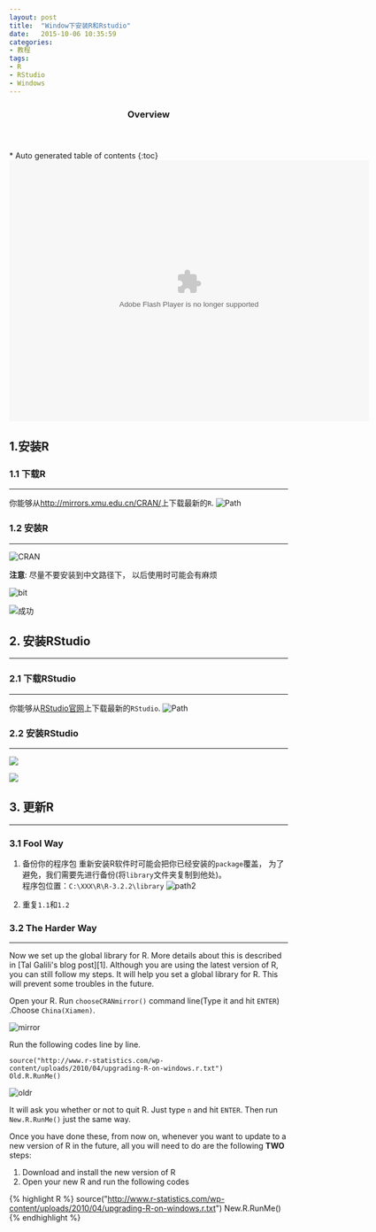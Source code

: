 ```yaml
---
layout: post
title:  "Window下安装R和Rstudio"
date:   2015-10-06 10:35:59
categories: 
- 教程
tags:
- R
- RStudio
- Windows
---
```


<section id="table-of-contents" class="toc">
  <header>
    <h3>Overview</h3>
  </header>
<div id="drawer" markdown="1">
*  Auto generated table of contents
{:toc}
</div>
</section><!-- /#table-of-contents -->

<div class="mod_player" id="mod_player"><div id="mod_tenvideo_flash_player_1444705896923"><embed wmode="window" flashvars="vid=e0168csx1k6&amp;tpid=3&amp;showend=1&amp;showcfg=1&amp;searchbar=1&amp;shownext=1&amp;list=2&amp;autoplay=1&amp;ptag=www_baidu_com&amp;outhost=http%3A%2F%2Fv.qq.com%2Fpage%2Fe%2Fk%2F6%2Fe0168csx1k6.html&amp;openbc=0&amp;title=%20Windows%E7%8E%AF%E5%A2%83%E4%B8%8B%E5%AE%89%E8%A3%85R%E5%92%8CR%EF%BC%8Dstudio" src="http://imgcache.qq.com/tencentvideo_v1/player/TencentPlayer.swf?max_age=86400&amp;v=20140714" quality="high" name="tenvideo_flash_player_1444705896923" id="tenvideo_flash_player_1444705896923" bgcolor="#000000" width="650px" height="472px" align="middle" allowscriptaccess="always" allowfullscreen="true" type="application/x-shockwave-flash" pluginspage="http://get.adobe.com/cn/flashplayer/"></div></div>

## 1.安装R 

### 1.1 下载R
---

你能够从<http://mirrors.xmu.edu.cn/CRAN/>上下载最新的`R`. 
![Path](http://i.imgbox.com/VGVYmBnr.png)


### 1.2 安装R
---
![CRAN](http://i.imgbox.com/8GDBWR9w.png)

**注意**: 尽量不要安装到中文路径下， 以后使用时可能会有麻烦


![bit](http://i.imgbox.com/sHKrGASq.png)

![成功](http://i.imgbox.com/nQ7cCpWC.png)

## 2. 安装RStudio
---

### 2.1 下载RStudio
---

你能够从[RStudio官网](https://www.rstudio.com/)上下载最新的`RStudio`. 
![Path](http://i.imgbox.com/tK6TOXLp.png)

### 2.2 安装RStudio
---
![](http://i.imgbox.com/fzKEm7t5.png)

![](http://i.imgbox.com/iCe2KoYK.png)


## 3. 更新R
---
### 3.1 Fool Way

1. 备份你的程序包
重新安装R软件时可能会把你已经安装的`package`覆盖， 为了避免，我们需要先进行备份(将`library`文件夹复制到他处)。  
程序包位置：`C:\XXX\R\R-3.2.2\library`
![path2](http://i.imgbox.com/oRnNGM5x.png)

2. 重复`1.1`和`1.2`



### 3.2 The Harder Way
---

Now we set up the global library for R. More details about this is described in [Tal Galili's blog post][1]. Although you are using the latest version of R, you can still follow my steps. It will help you set a global library for R. This will prevent some troubles in the future.

Open your R. Run `chooseCRANmirror()` command line(Type it and hit `ENTER`) .Choose `China(Xiamen)`.

![mirror](http://i.imgbox.com/nMC12nzx.jpg "Choose Mirror")

Run the following codes line by line.
```
source("http://www.r-statistics.com/wp-content/uploads/2010/04/upgrading-R-on-windows.r.txt")
Old.R.RunMe()
```

![oldr](http://i.imgbox.com/yn5SmnIH.jpg "Set global lib")

It will ask you whether or not to quit R. Just type `n` and hit `ENTER`. Then run `New.R.RunMe()` just the same way.


Once you have done these, from now on, whenever you want to update to a new version of R in the future, all you will need to do are the following **TWO** steps:

1. Download and install the new version of R
2. Open your new R and run the following codes

{% highlight R %}
source("http://www.r-statistics.com/wp-content/uploads/2010/04/upgrading-R-on-windows.r.txt")
New.R.RunMe()
{% endhighlight %}



